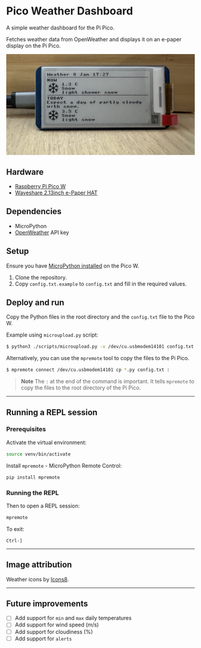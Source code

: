 # Pico Weather Dashboard

A simple weather dashboard for the Pi Pico.

Fetches weather data from OpenWeather and displays it on an e-paper display on the Pi Pico.

<img alt="Photo of the Pi Pico with the e-Paper display showing the weather" src="docs/img/pico_weather.png" title="Pico Weather Dashboard" width="529em"/>

## Hardware

- [Raspberry Pi Pico W](https://www.raspberrypi.org/products/raspberry-pi-pico/)
- [Waveshare 2.13inch e-Paper HAT](https://www.waveshare.com/wiki/2.13inch_e-Paper_HAT)

## Dependencies

- MicroPython
-  [OpenWeather](https://openweathermap.org/) API key

## Setup

Ensure you have [MicroPython installed](https://micropython.org/download/RPI_PICO_W/) on the Pico W.

1. Clone the repository.
2. Copy `config.txt.example` to `config.txt` and fill in the required values.

## Deploy and run

Copy the Python files in the root directory and the `config.txt` file to the Pico W.

Example using `microupload.py` script:

```bash
$ python3 ./scripts/microupload.py -v /dev/cu.usbmodem14101 config.txt display.py images.py main.py net.py render.py utils.py weather.py
```

Alternatively, you can use the `mpremote` tool to copy the files to the Pi Pico.

```bash
$ mpremote connect /dev/cu.usbmodem14101 cp *.py config.txt :
```

> **Note**
> The `:` at the end of the command is important. It tells `mpremote` to copy the files to the root directory of the Pi Pico.

---

## Running a REPL session

### Prerequisites

Activate the virtual environment:

```bash
source venv/bin/activate
```

Install `mpremote` - MicroPython Remote Control:

```bash
pip install mpremote
```

### Running the REPL

Then to open a REPL session:

```bash
mpremote
```

To exit:
```
Ctrl-]
```

---

## Image attribution

Weather icons by <a target="_blank" href="https://icons8.com">Icons8</a>.

---

## Future improvements

- [ ] Add support for `min` and `max` daily temperatures
- [ ] Add support for wind speed (m/s)
- [ ] Add support for cloudiness (%)
- [ ] Add support for `alerts`
